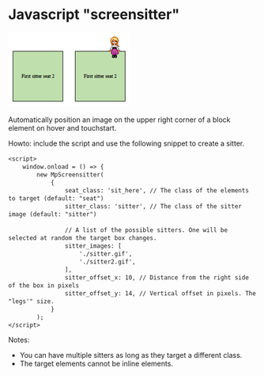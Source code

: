 # Javascript "screensitter"

![Sitter example](sitter-example.png)

Automatically position an image on the upper right corner of a block element on hover and touchstart.

Howto: include the script and use the following snippet to create a sitter.

````
<script>
    window.onload = () => {
        new MpScreensitter(
            {
                seat_class: 'sit_here', // The class of the elements to target (default: "seat")
                sitter_class: 'sitter', // The class of the sitter image (default: "sitter")
                
                // A list of the possible sitters. One will be selected at random the target box changes.
                sitter_images: [
                    './sitter.gif',
                    './sitter2.gif',
                ],
                sitter_offset_x: 10, // Distance from the right side of the box in pixels
                sitter_offset_y: 14, // Vertical offset in pixels. The "legs'" size.
            }
        );
</script>
````

Notes:

* You can have multiple sitters as long as they target a different class.
* The target elements cannot be inline elements.
